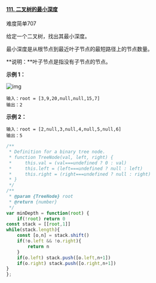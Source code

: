 #### [111. 二叉树的最小深度](https://leetcode-cn.com/problems/minimum-depth-of-binary-tree/)

难度简单707

给定一个二叉树，找出其最小深度。

最小深度是从根节点到最近叶子节点的最短路径上的节点数量。

**说明：**叶子节点是指没有子节点的节点。

 

**示例 1：**

![img](https://assets.leetcode.com/uploads/2020/10/12/ex_depth.jpg)

```
输入：root = [3,9,20,null,null,15,7]
输出：2
```

**示例 2：**

```
输入：root = [2,null,3,null,4,null,5,null,6]
输出：5
```

```js
/**
 * Definition for a binary tree node.
 * function TreeNode(val, left, right) {
 *     this.val = (val===undefined ? 0 : val)
 *     this.left = (left===undefined ? null : left)
 *     this.right = (right===undefined ? null : right)
 * }
 */
/**
 * @param {TreeNode} root
 * @return {number}
 */
var minDepth = function(root) {
    if(!root) return 0
const stack = [[root,1]]
while(stack.length){
    const [o,n] = stack.shift()
    if(!o.left && !o.right){
        return n
    }
    if(o.left) stack.push([o.left,n+1])
    if(o.right) stack.push([o.right,n+1])
}
};
```

